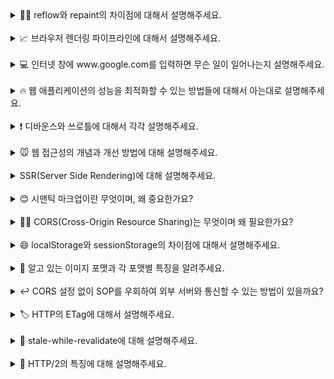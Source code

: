 <details>
<summary>👨‍🎨 reflow와 repaint의 차이점에 대해서 설명해주세요.</summary>
<br/>
reflow와 repaint는 웹 페이지가 렌더링 되는 과정에서 발생하는 중요한 작업들입니다.
먼저, reflow에 관해 설명하겠습니다. reflow는 브라우저가 페이지의 레이아웃을 다시 계산하는 과정을 말합니다. DOM의 구조가 변경되거나 CSS 스타일이 변경되면, 브라우저는 각 요소가 화면에 어떻게 배치될지 다시 계산해야 합니다. 이 과정은 모든 자식 요소와 관련된 부모 요소까지 영향을 주기 때문에 비용이 많이 드는 작업입니다. 예를 들어, CSS에서 요소의 width나 height 속성을 변경하면, 브라우저는 해당 요소뿐만 아니라 연관된 모든 요소의 배치를 다시 계산해야 합니다.
반면에, repaint는 요소의 모양이나 스타일이 변경될 때 발생합니다. 요소의 레이아웃은 그대로이고, 색상이나 배경 등의 스타일만 변경되는 경우를 말합니다. background-color 같은 속성을 예로 들 수 있습니다. 이 경우 브라우저는 요소의 모양만 다시 그리면 되기 때문에 reflow보다는 비용이 덜 들지만, 여전히 성능에 영향을 줄 수 있습니다.
reflow는 레이아웃을 다시 계산하는 과정이고, repaint는 그 계산 결과를 화면에 다시 그리는 과정이라고 할 수 있습니다. 이 둘을 잘 이해하고 관리한다면 성능 최적화에 큰 도움이 됩니다.
둘을 잘 관리하는 것이 성능 최적화에 도움이 된다고 하셨는데, 최적화 방법에는 무엇이 있을까요?
최적화하는 데에 여러 가지 방법이 있는데요. 크게 3가지 정도 말씀드려볼 수 있을 거 같습니다.
첫 번째로 reflow를 유발하는 CSS 속성 사용을 최소화하는 것입니다.
width, height, margin, padding, border 등의 속성은 요소의 레이아웃을 다시 계산하게 하므로 reflow를 일으킵니다. 가능한 한 미리 CSS에서 스타일을 설정해 초기 로드 시에만 계산이 이루어지도록 하고, 이후에는 변경하지 않는 것이 좋습니다.
두 번째로 CSS 애니메이션 최적화입니다. 애니메이션에 transform과 opacity 속성만을 사용하는 것이 성능에 유리합니다. 이 두 속성은 GPU 가속을 사용할 수 있어 reflow를 일으키지 않고 repaint만 발생시키므로 CPU 자원을 적게 사용합니다.
마지막으로 will-change 속성 사용입니다. CSS의 will-change 속성을 사용하여 브라우저에 특정 요소가 변경될 것이라고 미리 언질을 줄 수 있습니다. 예를 들어, will-change: transform으로 미리 GPU에서 요소를 준비하게 하여 reflow 및 repaint에 미치는 영향을 줄일 수 있습니다. 하지만 will-change 속성은 너무 자주 사용하면 메모리 낭비가 발생하므로 필요한 요소에만 적용해야 한다는 주의점 또한 존재합니다.

</details>
<br/>

<details>
<summary>📈 브라우저 렌더링 파이프라인에 대해서 설명해주세요.   </summary>
<br/>
브라우저가 웹 페이지를 화면에 표시하기 위해 거치는 과정을 브라우저 렌더링 파이프라인이라고 합니다. 이 과정은 크게 5단계로 나눌 수 있습니다.

### 첫번째로 **DOM 생성**입니다.

브라우저가 HTML 파일을 받으면, 이 파일을 바이트(byte) 단위로 읽기 시작합니다. 브라우저의 HTML 파서(Parser)는 이 바이트들을 문자(character)로 변환하고, 이 문자들을 다시 HTML 토큰으로 변환합니다. 이 HTML 토큰들은 각각의 태그와 그 안에 포함된 텍스트, 속성 등을 의미하게 됩니다.

HTML 토큰이 생성되면, 브라우저는 이를 기반으로 **DOM 트리**를 생성합니다. **DOM 트리**는 HTML 문서의 구조를 트리 형태로 표현한 것으로, 각 태그가 노드(node)가 되어 부모-자식 관계를 형성합니다. 예를 들어, `<body>` 태그 아래에 `<div>`가 있다면, DOM 트리에서도 `<body>` 노드 아래에 `<div>` 노드가 있게 됩니다.

### 두번째로 **CSSOM 생성**입니다.

브라우저는 CSS 파일을 파싱(parse)합니다. CSS 파일 역시 바이트로 전송되므로, 브라우저는 이를 문자로 변환한 뒤, CSS 규칙으로 나눕니다. 각 CSS 규칙은 `선택자(selector)`와 `선언(declaration)`으로 구성되는데, 선택자는 스타일을 적용할 HTML 요소를 정의하고, 선언은 적용할 스타일을 정의합니다.

브라우저는 이 CSS 규칙들을 기반으로 **CSSOM 트리**를 생성합니다. CSSOM 트리는 DOM과 유사하게 트리 구조를 가지며, 각 노드는 해당 노드에 적용될 스타일 정보를 포함합니다.

### 세번째로 **렌더 트리 생성**입니다.

이제 브라우저는 DOM과 CSSOM을 결합하여 **렌더 트리**를 생성합니다. 렌더 트리는 화면에 실제로 표시될 요소들로만 구성됩니다. 예를 들어 display: none 속성이 있는 요소는 렌더 트리에 포함되지 않습니다. 이는 렌더 트리가 실제로 화면에 그려질 요소들만을 포함하기 때문입니다.

렌더 트리의 각 노드는 DOM 트리의 요소와 연결되며, CSSOM 트리에서 해당 요소에 적용된 스타일 정보를 포함합니다. 즉, 렌더 트리는 HTML 문서의 구조와 각 요소의 스타일 정보를 모두 포함한 트리입니다.

### 네번째로 **레이아웃**입니다.

렌더 트리가 생성된 후, 브라우저는 이 트리를 사용해 각 요소의 정확한 위치와 크기를 계산합니다. 이 과정이 바로 레이아웃(Layout)입니다. 레이아웃 과정에서는 렌더 트리의 각 노드가 화면의 어디에 위치할지, 그리고 얼마나 큰지를 계산하게 됩니다.

이 계산은 화면의 뷰포트(viewport) 크기와 같은 정보에 의존합니다. 예를 들어, 화면 크기가 변경되면 브라우저는 레이아웃 과정을 다시 수행해야 합니다. 이 과정을 흔히 '리플로우(Reflow)'라고 부르는데, 리플로우는 성능에 영향을 줄 수 있으므로 이를 최소화하는 것이 중요합니다.

### 다섯번째로 **페인팅**입니다.

레이아웃이 완료되면, 브라우저는 각 요소를 실제로 화면에 그리는 작업을 시작합니다. 이 과정을 페인팅이라고 합니다. 페인팅 단계에서는 텍스트, 색상, 그림자, 이미지 등 모든 시각적 요소가 화면에 그려집니다.

페인팅은 화면에 표시될 그래픽 요소를 생성하는 과정이기 때문에, 이 과정도 성능에 큰 영향을 줄 수 있습니다. 특히, 복잡한 그래픽이나 애니메이션이 포함된 경우 페인트 작업이 많아져 성능이 저하될 수 있습니다.

### 마지막 단계는 **컴포지팅**입니다.

브라우저는 화면에 그려질 요소들을 각각의 레이어(layer)로 분리하고, 이 레이어들을 결합하여 최종 화면을 구성합니다. 이 과정에서는 GPU를 활용하여 각 레이어를 빠르게 합성합니다.

transform과 opacity와 같은 속성은 레이아웃이나 페인트 과정을 거치지 않고, 이 컴포지팅 단계에서만 처리됩니다. 이 덕분에 이러한 속성을 사용하는 애니메이션은 더 부드럽고 빠르게 실행될 수 있습니다. 컴포지팅 단계는 GPU 가속을 활용하여 성능을 최적화하고, 화면에 최종적으로 표시되는 결과를 빠르게 생성하는 데 중요한 역할을 합니다.

</details>
<br/>

<details>
<summary>💻 인터넷 창에 www.google.com를 입력하면 무슨 일이 일어나는지 설명해주세요.   </summary>
<br/>
첫번째로 **DNS 조회**가 일어납니다. 사용자가 "[www.google.com"을](http://www.google.xn--com"-jy1s/) 입력하면, 브라우저는 먼저 이 도메인 이름을 IP 주소로 변환해야 합니다. 이 과정을 DNS 조회(DNS Lookup)라고 합니다. 브라우저는 캐시된 DNS 기록을 먼저 확인하고, 없으면 로컬 DNS 서버에 요청하여 "[www.google.com"에](http://www.google.xn--com"-eg0s/) 해당하는 IP 주소를 얻습니다.

두번째로 **TCP 연결 수립**입니다. IP 주소가 확인되면, 브라우저는 서버와 TCP 연결을 수립합니다. TCP(Transmission Control Protocol)는 데이터를 신뢰성 있게 전달하기 위한 프로토콜입니다. 이 과정에서 브라우저는 서버와 3-way handshake를 수행합니다. 즉, 브라우저가 SYN 패킷을 보내고, 서버가 SYN-ACK 패킷을 보내며, 다시 브라우저가 ACK 패킷을 보내는 과정입니다.

세번째로 **HTTP 요청**입니다. TCP 연결이 수립되면, 브라우저는 HTTP 또는 HTTPS 요청을 보냅니다. 이 요청은 "GET / HTTP/1.1" 같은 형식으로, 웹 페이지를 요청하는 메시지입니다. HTTPS를 사용할 경우, 이 단계에서 SSL/TLS 핸드셰이크도 수행됩니다. 이 과정에서는 브라우저와 서버가 암호화된 연결을 설정하기 위해 보안 인증서를 교환하고, 암호화 키를 협상합니다.

네번째로 **서버의 응답**을 받습니다. 서버는 요청을 받고, 해당 리소스(HTML, CSS, JavaScript, 이미지 등)를 브라우저에게 응답으로 보냅니다. 이 응답은 HTTP 응답 코드(예: 200 OK)와 함께 전달됩니다.

마지막으로 받은 리소스들을 바탕으로 **브라우저 렌더링 파이프라인을 진행**합니다. DOM과 CSSOM을 생성하고, 렌더 트리를 구성한 뒤, 레이아웃과 페인트 단계를 통해 웹 페이지가 화면에 표시됩니다.

</details>
<br/>

<details>
<summary>🔥 웹 애플리케이션의 성능을 최적화할 수 있는 방법들에 대해서 아는대로 설명해주세요.
 </summary>
<br/>
웹 애플리케이션 성능 최적화에는 여러 가지 방법이 있습니다.

우선, **코드 스플리팅을 통해 자바스크립트 파일을 필요한 부분만 나누어 로드**할 수 있습니다. 이렇게 하면 모든 코드를 한꺼번에 불러오는 대신, 사용자가 즉시 필요한 부분만 먼저 로드하여 페이지 로딩 속도를 개선할 수 있습니다.

또한, **레이지 로딩 기법을 사용하여, 페이지에 있는 이미지나 비디오 같은 무거운 리소스를 사용자가 실제로 볼 때만 로드하는 방식**을 적용할 수 있습니다. 예를 들어, 사용자가 페이지를 스크롤할 때 하단의 이미지가 필요해지면 그때 비로소 이미지를 불러오는 것입니다. 이렇게 하면 불필요한 리소스 로딩을 줄여 성능을 높일 수 있습니다.

이미지에 대해서는 **파일의 물리적인 크기를 알맞게 줄이거나 WebP와 같은 가벼운 포맷으로 변환하는 방법**이 있습니다. 이를 통해 불필요한 용량을 줄이고 로딩 속도를 향상시킬 수 있습니다.

또한, **캐싱을 활용하면, 한 번 로딩된 리소스를 다시 다운로드하지 않고 브라우저가 캐시된 데이터를 재사용하여 성능을 크게 향상**시킬 수 있습니다. 적절한 캐시 정책을 설정하는 것이 매우 중요합니다.

자바스크립트 로딩 시에는 **비동기 로딩(async)** 이나 **지연 로딩(defer)** 을 적용하여 자바스크립트가 DOM을 차단하지 않도록 할 수 있습니다. 이를 통해 페이지가 로딩되는 동안에도 자바스크립트 파일을 병렬로 불러오거나, 적절한 타이밍에 로드하게 되어 사용자 경험이 더 쾌적해질 수 있습니다.

</details>
<br/>

<details>
<summary>❗️ 디바운스와 쓰로틀에 대해서 각각 설명해주세요.
 </summary>
<br/>
**디바운스(debounce)** 와 **쓰로틀(throttle)** 은 **이벤트 핸들러가 너무 자주 실행되지 않도록 조절하는 기법**입니다. 이 두 가지 방법은 비슷해 보이지만, 동작 방식에 차이가 있습니다.

먼저, **디바운스**에 대해서 설명 드리겠습니다. **디바운스**는 이벤트가 연속적으로 발생할 때, **마지막 이벤트가 발생한 후 일정 시간이 지나야 이벤트 핸들러가 실행**되는 방식입니다. 이를 통해 불필요하게 많은 이벤트 호출을 방지할 수 있습니다. 예를 들어, 검색창에 사용자가 키를 입력할 때마다 검색 요청을 보내면 부하가 지나치게 커지기 때문에, 사용자가 입력을 멈춘 후 일정 시간이 지나면 검색 요청을 보내는 방식으로 디바운스를 적용할 수 있습니다.

**쓰로틀**은 **일정 시간 간격 동안 발생한 이벤트 중 첫 번째 또는 마지막 이벤트만 처리**하는 방식입니다. 즉, 이벤트가 계속해서 발생하더라도 설정된 시간 동안은 한 번만 이벤트 핸들러가 실행됩니다. 예를 들어, 사용자가 연속 클릭을 한다면 클릭할 때마다 이벤트가 발생하는데, 이를 매번 처리하면 부하가 불필요하게 커지니, 쓰로틀을 적용해 일정 간격 내 한 번만 처리하게 할 수 있습니다.

정리하자면, **디바운스**는 **마지막 이벤트 이후에 딜레이를 두고 처리**하며, **쓰로틀**은 **일정 시간 간격을 두고 이벤트를 처리**하는 방식입니다.

## **디바운스와 쓰로틀 중에서 무한 스크롤 구현 시 어떤 방식을 선택하시겠습니까? 그 이유는 무엇인가요?**

무한 스크롤 구현 시에는 **쓰로틀**을 사용하는 것이 더 적합합니다. 그 이유는 다음과 같습니다:

먼저, 스크롤은 연속적인 동작이며 사용자가 페이지 하단에 도달했을 때 즉각적인 반응을 기대합니다. **쓰로틀**은 스크롤이 **하단에 위치하게 된 순간 즉시 추가 데이터 요청을 수행**하므로, 사용자에게 더 자연스러운 스크롤 경험을 제공할 수 있습니다.

반면, **디바운스**를 사용할 경우, 사용자가 반복적으로 스크롤한다면 **스크롤이 멈춘 후에야 데이터를 불러오기 시작하므로 지연**이 발생할 수 있습니다. 반면 쓰로틀은 스크롤 중에도 주기적으로 체크하므로,

따라서 무한 스크롤에서는 쓰로틀을 사용하여 스크롤이 하단에 위치한 즉시 데이터를 선제적으로 로드하는 것이 좋습니다.

</details>
<br/>

<details>
<summary>🐭 웹 접근성의 개념과 개선 방법에 대해 설명해주세요.
 </summary>
<br/>
**웹 접근성**은 **장애인과 고령자 등 신체적 제약이 있는 사용자를 포함해, 모든 사용자가 웹 페이지를 동등하게 이용할 수 있도록 보장**하는 개념입니다. 마치 공공건물에 휠체어 경사로를 설치해 이동이 불편한 사람도 이용할 수 있게 하는 것처럼, 웹 페이지 역시 디지털 경사로를 마련해 누구나 접근할 수 있어야 합니다. 다만 접근성은 단순히 장애인만을 위한 것이 아닙니다. 네트워크 속도가 느리거나 밝은 햇빛 아래 화면을 보는 등 일상적인 제약 상황에서도, **모든 사용자가 제약 없이 웹을 사용할 수 있도록 하는 것**이 웹 접근성의 궁극적인 목표입니다.

웹 접근성 개선에는 다양한 방법이 있습니다. 우선, **단순하고 명확한 HTML 구조**와 **시맨틱 태그**가 필요합니다. 여기서, 시맨틱 태그는 웹 페이지의 구조와 의미를 명확하게 전달해 스크린 리더가 콘텐츠를 쉽게 이해하도록 도와줍니다.

또한, **ARIA 속성을 활용**하여 스크린 리더가 동적 콘텐츠나 복잡한 UI 요소를 올바르게 인식할 수 있게 만들 수 있습니다.

마지막으로, **키보드로도 페이지를 탐색할 수 있도록 포커스를 명확히 지정**하여 키보드 사용자가 필요한 정보에 접근하기 쉽게 해야 합니다.

이러한 웹 접근성 개선을 통해서 장애가 있는 사용자를 포함한 모든 사용자들에게 더 나은 사용자 경험을 제공할 수 있습니다.

### **말씀해주신 방법으로 개선하면 웹 접근성은 완벽해지는 건가요?**

모든 장애 유형을 완벽히 대응하는 것은 현실적으로 어렵습니다. 장애마다 고려해야 할 요소가 다르고, 이를 100% 만족시키는 것이 어렵기 때문입니다. 따라서, **단순히 많은 항목을 충족하는 데 매몰되기보다는, 우리 서비스에서 각 장애 유형 별로 사용자가 어떤 경험을 하고 있는지 파악**하는 것이 중요합니다. 예를 들면, 스크린 리더로 탐색해보며 시각 장애 사용자가 어떤 경험을 하고 있는지 파악할 수 있습니다. 이러한 정보를 기반으로 우선순위를 정렬하고, 기업의 상황에 맞게 점진적으로 접근성을 개선해 나가는 것이 지속 가능하고 현실적인 방식일 것입니다.

</details>
<br/>

<details>
<summary> SSR(Server Side Rendering)에 대해 설명해주세요.
 </summary>
<br/>
**SSR(Server Side Rendering)** 방식은 **초기 화면을 클라이언트가 아닌 서버에서 렌더링하여 완성된 HTML을 클라이언트에 내려주는 방식**입니다. SSR에서는 서버 단에서 HTML을 완성해 클라이언트에 전송하고, 클라이언트가 해당 HTML을 파싱만 하여 화면을 그리는 방식입니다. 경우에 따라서는, 이후 Hydration을 통해 이벤트 리스너 부착 등의 자바스크립트 작업을 수행하여 정적인 화면을 동적으로 전환합니다.

반면, **CSR(Client Side Rendering)** 방식에서는 **브라우저가 서버로부터 비어있는 뼈대 HTML을 받아온 후, 필요한 자바스크립트 번들을 다운로드하고 번들을 실행하여 동적으로 컨텐츠를 채웁니다**.

### **SSR의 장점은 무엇인가요?**

**SEO(검색 엔진 최적화)** 측면에서 유리합니다. 화면이 동적으로 그려지는 CSR에 비해서 검색 엔진이 크롤링할 때 더 쉽게 컨텐츠를 인식할 수 있기 때문입니다. 이런 점에서 SSR은 블로그나 커머스 등 SEO가 중요한 웹 애플리케이션에 특히 적합합니다.

또한, SSR 방식에서는 사용자가 **빠른 초기 로딩 속도**를 경험할 수 있습니다. CSR과 달리 SSR에서는 번들을 다운로드 받을 필요가 없고, 번들을 실행하여 동적으로 화면을 그려야 할 필요도 없기 때문입니다.

### **SSR의 단점은 없나요?**

물론 SSR에도 단점이 존재합니다.

첫째, **상호작용 초기화가 느립니다**. 이는 페이지가 표시되기까지 걸리는 시간(TTV)과 상호작용까지 걸리는 시간(TTI) 사이에 격차가 발생한다는 의미입니다. 그 사이에 사용자가 버튼을 클릭해도 동작하지 않는 등의 답답한 상황을 겪을 수 있습니다.

둘째, 상대적으로 **구현 난이도가 높습니다**. 자바스크립트 번들로 대부분의 작업이 수행되는 CSR에 비해서 SSR은 과정이 복잡하기 때문입니다.

마지막으로, **서버 비용이 증가합니다**. 정적인 파일을 내려주기만 하면 되는 CSR과 달리, 동적으로 HTML을 생성하기 위해 WAS 서버를 구동해야 하기 때문입니다.

</details>
<br/>

<details>
<summary>😊 시맨틱 마크업이란 무엇이며, 왜 중요한가요?
 </summary>
<br/>
**시맨틱 마크업**은 HTML 요소를 사용하는 방식으로, 단순히 시각적 목적이 아닌 **요소의 의미를 잘 나타내도록 작성**하는 방식을 말합니다. 예를 들어, div 와 span 같은 비시맨틱 태그가 아닌, header, footer, article, section 같은 시맨틱 태그를 사용하여 문서 구조와 콘텐츠의 역할을 명확하게 하는 것입니다.

**시맨틱 마크업**이 중요한 이유는 크게 두 가지입니다.

첫째, **접근성을 개선하기 위함입니다.** 시맨틱 요소들은 스크린 리더와 같은 접근성 도구에서 콘텐츠의 구조를 더욱 잘 해석할 수 있게 해 주어 시각장애인이나 노인 등 다양한 사용자층이 사이트를 효과적으로 탐색할 수 있게 합니다. 이러한 요소를 올바르게 사용하면, 더 많은 사람들에게 접근 가능한 웹 환경을 제공할 수 있습니다.

둘째, **SEO(검색 엔진 최적화)에 유리합니다**. 검색 엔진은 HTML의 시맨틱 구조를 통해 페이지의 구성을 파악합니다. 그렇기에 시맨틱 마크업을 적절히 적용하면, 검색 엔진이 페이지를 올바르게 파악할 수 있고, 그에 따라 검색 결과에서 페이지가 더 잘 노출될 가능성이 높아집니다.

따라서 시맨틱 마크업은 단순한 코드 작성 컨벤션을 넘어, **웹 접근성**과 **SEO**를 위한 중요한 요소로, 현대 웹 개발에서 필수적인 기술이라고 할 수 있습니다.

## **CSR(Client Side Rendering)에서도 시맨틱 마크업이 SEO에 영향을 미친다고 보시나요? 만약 그렇다면, 왜 그렇다고 생각하시나요?**

CSR 환경에서는 시맨틱 마크업이 SEO에 주는 영향이 다소 제한적일 수 있지만, 여전히 중요한 역할을 한다고 생각합니다.

CSR에서는 대부분의 콘텐츠가 클라이언트 측에서 렌더링되기 때문에, 검색 엔진이 페이지를 크롤링할 때 페이지의 초기 콘텐츠만 인식할 가능성이 큽니다. 그렇더라도 **최근 검색 엔진들은 JavaScript 렌더링을 지원하는 방향으로 진화하고 있으며, 페이지의 시맨틱 구조를 어느 정도 파악**할 수 있습니다. 따라서 시맨틱 마크업을 제대로 적용하면 CSR에서도 검색 엔진이 콘텐츠의 중요한 부분을 더 쉽게 인식하게 되어 검색 결과에 긍정적인 영향을 미칠 수 있습니다.

</details>
<br/>

<details>
<summary>
👨‍✈️ CORS(Cross-Origin Resource Sharing)는 무엇이며 왜 필요한가요?
 </summary>
<br/>
**CORS는 서로 다른 출처(origin)에서 제공되는 리소스에 접근할 수 있도록 허용하는 정책입니다.**

기본적으로 브라우저에는 보안 상의 이유로 **동일 출처 정책(Same-Origin Policy)** 이 적용되어 있습니다. 해당 리소스가 같은 출처에서 제공되는 것이 아니라면 브라우저가 이를 차단하도록 되어 있습니다. 다시 말해, 다른 출처의 서버에 요청을 보낼 경우, 해당 요청에 대한 응답에 접근할 수 없도록 막습니다. 이러한 정책은 보안을 강화하지만, 이로 인해 **합법적인 요청까지 차단될 수 있습니다**. 그러한 상황을 해결하기 위해 CORS가 개발되었습니다.

**CORS를 적용하는 법**을 설명드리겠습니다. 서버 측에서 **Access-Control-Allow-Origin** 헤더를 설정하면, 특정 출처에서의 접근을 허용할 수 있습니다. 예를 들어, `Access-Control-Allow-Origin: *`로 모든 출처에 대해 허용하거나 특정 출처만 선택적으로 허용할 수 있습니다. 추가로, **Access-Control-Allow-Methods**와 **Access-Control-Allow-Headers** 헤더를 통해 HTTP 메소드나 특정 헤더를 허용할 수도 있습니다. 이는 서버에서 수행되는 동작이므로, 프론트엔드 개발자는 일반적으로 서버 개발자에게 클라이언트의 도메인을 허용하도록 요청해야 합니다.

## **동일 출처 정책(Same-Origin Policy)은 어떤 공격을 막기 위해 존재하는 건가요?**

**동일 출처 정책**은 주로 **크로스사이트 요청 위조(CSRF)** 공격의 위력을 낮추기 위해 존재합니다.

**CSRF 공격**은 악성 웹사이트가 사용자의 요청을 도용하여, 의도치 않은 요청을 서버에 보내게 만드는 공격입니다. 예를 들어, 피해자가 공격자의 웹 사이트에 들어왔을 때 해당 사용자의 요청인 것처럼 타 사이트에 GET 요청을 보내 사용자의 개인정보를 탈취할 수 있습니다. SOP는 악성 사이트에서 임의로 다른 출처의 서버로 요청을 보냈을 때 그 응답에 접근하는 것을 막아, CSRF 공격의 효과를 줄여줍니다.

SOP가 요청 자체를 원천 차단하는 것은 아니기에 완벽한 방어책은 아닙니다. 하지만 웹 브라우저에서 다른 출처 간의 데이터 접근을 제한함으로써 클라이언트 측 보안을 강화하는 중요한 역할을 합니다. SOP가 없으면, 브라우저는 공격자의 웹사이트에서 피해자의 개인 정보에 접근할 수 있도록 허용하게 되어, 보안에 큰 위협이 될 수 있습니다.

</details>
<br/>

<details>
<summary>
😄 localStorage와 sessionStorage의 차이점에 대해서 설명해주세요.
 </summary>
<br/>
`localStorage`와 `sessionStorage는` 브라우저에서 제공하는 클라이언트 측 저장소 API로, 둘 다 데이터를 키-값 쌍 형태로 저장합니다.

차이점은 **데이터의 지속성**과 **범위**에 있습니다.

`localStorage는` 데이터를 영구적으로 저장합니다. 브라우저를 닫거나 장치를 재부팅해도 데이터가 유지되며, 동일한 도메인 내의 모든 탭에서 데이터를 공유할 수 있습니다.

사용 예로는 다크모드 같은 테마 설정이나 장바구니 데이터와 같이 장기적으로 유지해야 하는 데이터 저장에 적합합니다.

`sessionStorage`는 데이터가 현재 브라우저 세션 동안만 유지되며, 브라우저 탭이나 창을 닫으면 데이터가 삭제됩니다. 또한, 같은 도메인이라도 탭 간에는 데이터를 공유하지 않습니다.

사용 예로는 로그인 후 인증 데이터를 일시적으로 저장하거나, 특정 탭에서만 사용할 데이터를 관리하는 데에 있습니다.

결론적으로, localStorage는 장기 데이터 저장에, sessionStorage는 탭 단위로 데이터를 관리하거나 일시적인 데이터 저장에 적합합니다.

## **localStorage와 sessionStorage를 사용했을때 문제점은 없을까요?**

localStorage와 sessionStorage 둘다 보안 관점에서는 주의가 필요합니다. localStorage에 민감한 데이터를 저장하면 영구적으로 유지되므로 보안 위험이 큽니다.

반대로, sessionStorage는 세션 종료 시 데이터가 자동 삭제되기 때문에 민감한 데이터를 임시 저장하는 데 더 적합하지만 여전히 보안적인 문제는 남아있습니다.

## **스토리지를 사용했을때 발생하는 보안 문제는 어떻게 해결할 수 있나요?**

브라우저 저장소는 데이터를 암호화하거나 보호할 방법이 기본적으로 제공되지 않기 때문에 민감한 데이터를 직접 저장하지 않는 것이 가장 중요합니다.

그러므로 가장 직관적인 방법은 민감한 데이터는 스토리지에 저장하지 않는 것입니다.

인증 토큰이나 사용자 비밀번호는 localStorage 또는 sessionStorage에 저장하지 않고, `HTTP-Only 쿠키`를 사용합니다. 이렇게 하면 자바크스립트에서 접근할 수 없으므로 XSS 공격에 대한 위험을 줄일 수 있습니다.

</details>
<br/>

<details>
<summary>🔀 알고 있는 이미지 포맷과 각 포맷별 특징을 알려주세요.</summary>
<br/>
자주 활용되는 **JPEG, PNG, WebP, SVG**에 대해 설명드리겠습니다.

먼저 **JPEG는 Joint Photographic Experts Group의 줄임말로, 손실 압축 방식을 사용하는 이미지 포맷**입니다. 파일 크기를 효율적으로 줄일 수 있다는 장점이 있습니다. 하지만 이미지를 저장할 때마다 데이터가 손실되어 화질이 점점 나빠지는 현상이 발생한다는 단점이 있습니다. 이미지를 여러 번 편집하고 저장하는 과정을 반복하면 이미지 품질이 현저히 저하될 수 있습니다. 사진과 같이 복잡한 색상과 그라데이션이 있는 이미지에 적합한 이미지 포맷입니다.

**PNG는 Portable Network Graphics의 줄임말로, 무손실 압축 방식을 사용하는 이미지 포맷**입니다. PNG는 투명도를 지원하며, JPEG보다 파일 크기가 큰 편입니다. 회사 로고나 아이콘과 같이 선명한 텍스트나 투명 색상이 있는 이미지에 적합합니다.

**WebP는 Google이 웹 환경을 위해 개발한 최신 이미지 포맷**입니다. 손실/무손실 압축을 모두 지원하며 투명도도 지원합니다. JPEG나 PNG보다 더 나은 압축률을 제공하면서도 화질을 유지할 수 있어 웹 최적화에 적합합니다. 다만, WebP는 비교적 최신 포맷이기 때문에 지원하지 않는 브라우저가 존재합니다. 따라서 호환성 문제에 유의해야 합니다.

**SVG는 Scalable Vector Graphics의 줄임말로, 벡터 기반의 이미지 포맷**입니다. SVG는 XML 형식으로 이루어져 있습니다. 크기를 조절해도 이미지 품질 저하가 없고 파일 크기가 작다는 장점이 있습니다. 이미지의 형태가 복잡할 경우 XML 기반의 코드가 매우 길어져 파일 크기가 커지고 연산이 무거워진다는 단점이 있습니다. 주로 로고, 아이콘, 단순한 일러스트레이션에 사용됩니다.

</details>
<br/>

<details>
<summary>↩️ CORS 설정 없이 SOP를 우회하여 외부 서버와 통신할 수 있는 방법이 있을까요?</summary>
<br/>
**프록시 서버**를 이용한다면 CORS 설정 없이도 SOP를 우회할 수 있습니다. 여기서 이야기하는 프록시 서버는 **브라우저 대신 외부 서버에 요청을 보내고 응답을 받는 역할을 대리 수행하는 서버**입니다. 브라우저 측에서 직접 외부 서버에 요청을 보내지 않고, 클라이언트와 동일한 origin의 프록시 서버를 통해 요청을 보내면 SOP의 제한을 피할 수 있습니다.

예를 들어, 클라이언트 측 도메인이 `client.com`이고, 서버 측 도메인이 `server.com`라고 가정하겠습니다. 이때 CORS 설정을 별도로 하지 않았다면, 도메인이 다르므로 브라우저 단에서 SOP에 의해 통신이 차단됩니다. 그런데 이때 만약 브라우저가 아닌 클라이언트 서버를 통해 `server.com`에 요청을 보낸다면 응답을 받을 수 있게 됩니다. 서버와 서버 간의 통신에는 SOP가 적용되지 않기 때문입니다.

이후, 클라이언트 서버는 `client.com/api/xxx`와 같은 경로로 `server.com`으로부터 받은 응답을 브라우저(클라이언트)에 반환합니다. 이렇게 하면 클라이언트 측 origin과 서버 측 origin이 `client.com`으로 일치하기 때문에 정상적으로 응답을 수신할 수 있게 됩니다.

</details>
<br/>

<details>
<summary>🏷️ HTTP의 ETag에 대해서 설명해주세요.
 </summary>
<br/>
ETag(Entity Tag)는 HTTP 프로토콜에서 사용되는 헤더로, 웹 리소스의 특정 버전을 식별하는 고유한 식별자입니다.
서버가 클라이언트에게 리소스를 전송할 때 ETag 헤더를 포함시키고, 클라이언트는 이후 요청 시 If-None-Match 헤더에 이 값을 포함하여 조건부 요청을 보낼 수 있습니다.
ETag의 주요 목적은 캐싱 효율성을 높이는 것입니다. 클라이언트가 이미 가지고 있는 리소스와 서버의 현재 버전이 동일한지 확인할 수 있어, 변경되지 않았다면 전체 콘텐츠를 다시 다운로드하지 않고 304 Not Modified 응답을 받습니다. 이를 통해 네트워크 트래픽과 서버 부하를 줄일 수 있습니다.
Last-Modified 헤더와 비슷한 역할을 하지만, 타임스탬프 기반이 아닌 콘텐츠 기반으로 동작합니다. 그렇기 때문에 ETag는 1초 내에 여러 변경이 있거나 시간 기반 비교가 적합하지 않은 상황에서 더 정확한 캐싱을 제공합니다.
ETag 값은 보통 리소스의 내용에 기반한 해시값이나 버전 번호로 생성되며, Strong ETag와 Weak ETag(W/ 접두사 사용) 두 종류로 나뉩니다. Strong ETag는 바이트 단위까지 정확히 일치해야 하고, Weak ETag는 의미적으로 동등하면 일치하는 것으로 간주합니다.
ETag를 Cache-Control 헤더와 함께 사용하기도 하나요? 🤔
ETag와 Cache-Control은 서로 보완적인 관계에 있으며, 함께 사용하면 더 효과적인 캐싱 전략을 구현할 수 있습니다.
Cache-Control은 리소스의 캐싱 정책을 직접적으로 지정하는 헤더로, 캐시 가능 여부, 유효 기간, 재검증 요구사항 등을 설정합니다. 반면 ETag는 리소스의 변경 여부를 확인하는 메커니즘을 제공합니다.
실제 프로젝트에서는 두 헤더를 다음과 같이 조합하여 사용할 수 있습니다.
Cache-Control: max-age=31536000
ETag: "abc123"

정적 리소스(이미지, CSS, JS 등)의 경우, 이와 같이 설정하면 1년간 클라이언트 캐시를 사용하되, 리소스 갱신 시(ex. 배포) ETag가 변경되어 새 버전을 받아갑니다. 파일명에 해시를 포함시키는 방식으로도 구현할 수 있습니다.
Cache-Control: no-cache
ETag: "xyz789"

자주 변경되는 API 응답의 경우, 이처럼 no-cache 설정으로 매번 서버에 재검증을 요청하게 하되, ETag를 통해 콘텐츠가 변경되지 않았다면 304 응답으로 데이터 전송을 줄일 수 있습니다.

</details>
<br/>

<details>
<summary>👅 stale-while-revalidate에 대해 설명해주세요.</summary>
<br/>
stale-while-revalidate은 Cache-Control 헤더의 디렉티브입니다. 이는 캐싱 유지 기간이 끝난 오래된 컨텐츠를 어떻게 처리할 것인지에 대한 지시를 표현합니다.

stale-while-revalidate의 핵심 아이디어는 오래된 캐싱 데이터를 먼저 보여주고, 그 후 새로운 데이터를 백그라운드에서 받아와 갱신하는 것입니다. 이를 통해 네트워크 통신으로 인한 지연을 숨기면서도 데이터를 적절한 시점에 갱신할 수 있도록 합니다.

예를 들면 다음과 같이 사용할 수 있습니다.

```
Cache-Control: max-age=60, stale-while-revalidate=30
```

이는, 리소스를 60초 동안은 캐싱하여 재사용하고, 그후 30초 동안은 캐시 유지 기간이 끝났더라도 오래된 데이터를 사용하면서 동시에 백그라운드에서 새 데이터를 가져와 갱신하라는 의미입니다.

이 전략은 뉴스 목록, 유저 프로필, 상품 리스트처럼 실시간성이 비교적 중요하지 않은 데이터에 적합합니다.

## stale-while-revalidate이 적합하지 않은 상황에 대해 설명해주세요. 🤔

stale-while-revalidate은 실시간성이 중요한 기능에는 적합하지 않습니다. 주식 시세, 실시간 재고, 예약 현황과 같이 데이터의 실시간성이 매우 중요한 기능에서는, 사용자가 정확하지 않은 데이터를 보게 되는 것이 브랜드 이미지 악화, 신뢰도 하락, 의도하지 않은 행동 등 큰 문제로 이어질 수 있기 때문입니다.

</details>
<br/>

<details>
<summary>🛜 HTTP/2의 특징에 대해 설명해주세요.</summary>
<br/>
HTTP 2.0이라고도 불리는 HTTP/2는 기존 HTTP/1.1의 성능 한계를 개선하기 위해 등장한 프로토콜입니다. 로드 속도를 향상시키고 네트워크 자원을 효율적으로 사용할 수 있도록 여러 기능들이 추가되었습니다.

먼저, 가장 핵심적인 변화는 Multiplexing입니다. HTTP/1.1에서도 Pipelining을 통해 하나의 TCP 연결을 여러 요청에 재사용할 수는 있었습니다. 하지만 각 요청에 대한 응답이 순차적으로 처리되어야 했기 때문에 동시에 여러 요청을 병렬적으로 처리하는 데는 한계가 있었습니다. 반면, HTTP/2는 하나의 연결 안에서 여러 요청과 응답을 서로 독립적인 스트림으로 처리할 수 있도록 설계되어, 완전한 병렬 처리가 가능해졌습니다. 이로 인해 리소스 로딩 속도가 크게 개선됐습니다.

다음 주요 특징은 헤더 압축입니다. HTTP/1.1은 매 요청마다 거의 동일한 헤더 정보를 반복적으로 전송했기 때문에, 네트워크 상에서 많은 양의 데이터가 불필요하게 오가는 문제가 있었습니다. HTTP/2에서는 HPACK이라는 압축 방식을 적용하여, 이러한 중복을 줄이고 Huffman coding을 통해 데이터 전송량을 줄였습니다.

또한, HTTP/2는 서버 푸시 기능을 제공합니다. 이는 클라이언트가 특정 HTML 문서를 요청했을 때, 서버가 해당 페이지에 필요하다고 예상되는 CSS나 JavaScript 파일 등을 클라이언트가 요청하지 않았더라도 미리 함께 전송하는 기능입니다. 이를 통해 초기 페이지 렌더링 속도를 개선할 수 있는 장점이 있습니다.

HTTP/1.1의 Pipelining이 무엇인지 보충 설명해주실 수 있나요? 🤔
Pipelining은 클라이언트가 한 번의 연결에 여러 요청을 연달아 보내고, 서버는 그 요청들을 처리해 순서대로 응답을 주는 방식입니다. Pipelining은 keep-alive 연결 위에서 작동합니다.

Pipelining 덕분에 클라이언트는 첫 번째 응답을 기다리지 않고 두 번째, 세 번째 요청을 보낼 수 있게 되어 성능이 일부 개선됐습니다. 하지만, 서버가 응답을 반드시 요청 순서대로 반환해야 하므로 여전히 HOL Blocking 문제로 인한 성능 이슈가 존재합니다.

</details>
<br/>
